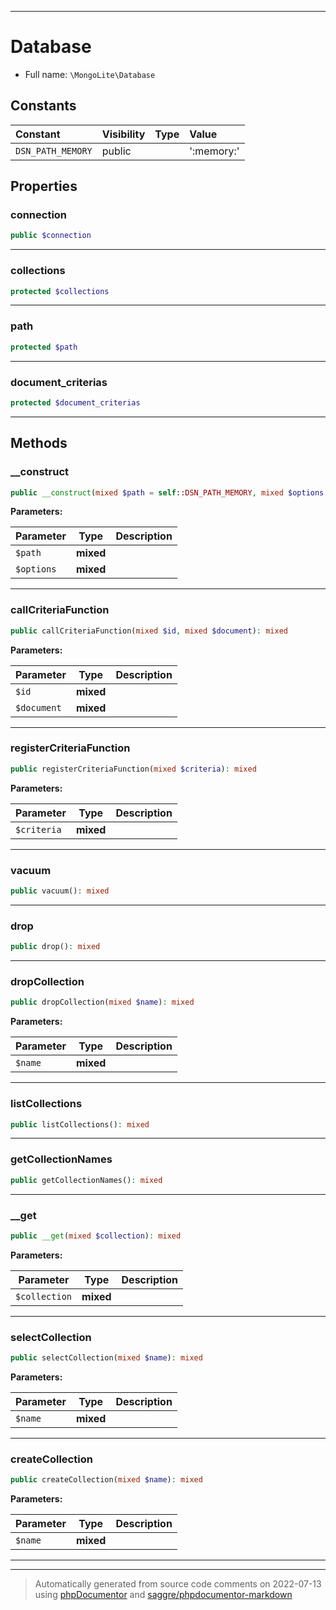 ***

# Database





* Full name: `\MongoLite\Database`


## Constants

| Constant | Visibility | Type | Value |
|:---------|:-----------|:-----|:------|
|`DSN_PATH_MEMORY`|public| |&#039;:memory:&#039;|

## Properties


### connection



```php
public $connection
```






***

### collections



```php
protected $collections
```






***

### path



```php
protected $path
```






***

### document_criterias



```php
protected $document_criterias
```






***

## Methods


### __construct



```php
public __construct(mixed $path = self::DSN_PATH_MEMORY, mixed $options = []): mixed
```








**Parameters:**

| Parameter | Type | Description |
|-----------|------|-------------|
| `$path` | **mixed** |  |
| `$options` | **mixed** |  |




***

### callCriteriaFunction



```php
public callCriteriaFunction(mixed $id, mixed $document): mixed
```








**Parameters:**

| Parameter | Type | Description |
|-----------|------|-------------|
| `$id` | **mixed** |  |
| `$document` | **mixed** |  |




***

### registerCriteriaFunction



```php
public registerCriteriaFunction(mixed $criteria): mixed
```








**Parameters:**

| Parameter | Type | Description |
|-----------|------|-------------|
| `$criteria` | **mixed** |  |




***

### vacuum



```php
public vacuum(): mixed
```











***

### drop



```php
public drop(): mixed
```











***

### dropCollection



```php
public dropCollection(mixed $name): mixed
```








**Parameters:**

| Parameter | Type | Description |
|-----------|------|-------------|
| `$name` | **mixed** |  |




***

### listCollections



```php
public listCollections(): mixed
```











***

### getCollectionNames



```php
public getCollectionNames(): mixed
```











***

### __get



```php
public __get(mixed $collection): mixed
```








**Parameters:**

| Parameter | Type | Description |
|-----------|------|-------------|
| `$collection` | **mixed** |  |




***

### selectCollection



```php
public selectCollection(mixed $name): mixed
```








**Parameters:**

| Parameter | Type | Description |
|-----------|------|-------------|
| `$name` | **mixed** |  |




***

### createCollection



```php
public createCollection(mixed $name): mixed
```








**Parameters:**

| Parameter | Type | Description |
|-----------|------|-------------|
| `$name` | **mixed** |  |




***


***
> Automatically generated from source code comments on 2022-07-13 using [phpDocumentor](http://www.phpdoc.org/) and [saggre/phpdocumentor-markdown](https://github.com/Saggre/phpDocumentor-markdown)
